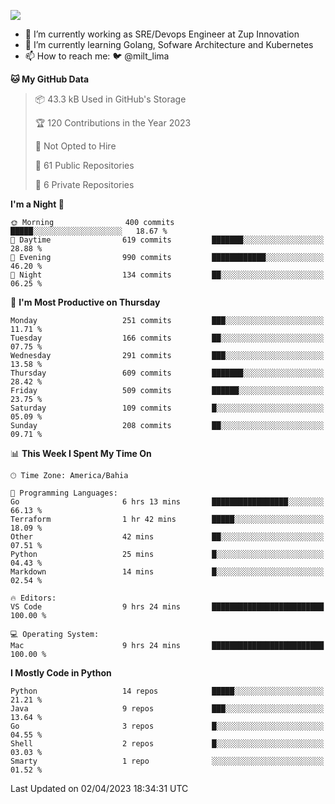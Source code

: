![](https://komarev.com/ghpvc/?username=miltlima&color=blue)
                 

- 🔭 I’m currently working as SRE/Devops Engineer at Zup Innovation
- 🌱 I’m currently learning Golang, Sofware Architecture and Kubernetes
- 📫 How to reach me: 🐦 @milt_lima

<!--START_SECTION:waka-->
**🐱 My GitHub Data** 

> 📦 43.3 kB Used in GitHub's Storage 
 > 
> 🏆 120 Contributions in the Year 2023
 > 
> 🚫 Not Opted to Hire
 > 
> 📜 61 Public Repositories 
 > 
> 🔑 6 Private Repositories 
 > 
**I'm a Night 🦉** 

```text
🌞 Morning                400 commits         █████░░░░░░░░░░░░░░░░░░░░   18.67 % 
🌆 Daytime                619 commits         ███████░░░░░░░░░░░░░░░░░░   28.88 % 
🌃 Evening                990 commits         ████████████░░░░░░░░░░░░░   46.20 % 
🌙 Night                  134 commits         ██░░░░░░░░░░░░░░░░░░░░░░░   06.25 % 
```
📅 **I'm Most Productive on Thursday** 

```text
Monday                   251 commits         ███░░░░░░░░░░░░░░░░░░░░░░   11.71 % 
Tuesday                  166 commits         ██░░░░░░░░░░░░░░░░░░░░░░░   07.75 % 
Wednesday                291 commits         ███░░░░░░░░░░░░░░░░░░░░░░   13.58 % 
Thursday                 609 commits         ███████░░░░░░░░░░░░░░░░░░   28.42 % 
Friday                   509 commits         ██████░░░░░░░░░░░░░░░░░░░   23.75 % 
Saturday                 109 commits         █░░░░░░░░░░░░░░░░░░░░░░░░   05.09 % 
Sunday                   208 commits         ██░░░░░░░░░░░░░░░░░░░░░░░   09.71 % 
```


📊 **This Week I Spent My Time On** 

```text
🕑︎ Time Zone: America/Bahia

💬 Programming Languages: 
Go                       6 hrs 13 mins       █████████████████░░░░░░░░   66.13 % 
Terraform                1 hr 42 mins        █████░░░░░░░░░░░░░░░░░░░░   18.09 % 
Other                    42 mins             ██░░░░░░░░░░░░░░░░░░░░░░░   07.51 % 
Python                   25 mins             █░░░░░░░░░░░░░░░░░░░░░░░░   04.43 % 
Markdown                 14 mins             █░░░░░░░░░░░░░░░░░░░░░░░░   02.54 % 

🔥 Editors: 
VS Code                  9 hrs 24 mins       █████████████████████████   100.00 % 

💻 Operating System: 
Mac                      9 hrs 24 mins       █████████████████████████   100.00 % 
```

**I Mostly Code in Python** 

```text
Python                   14 repos            █████░░░░░░░░░░░░░░░░░░░░   21.21 % 
Java                     9 repos             ███░░░░░░░░░░░░░░░░░░░░░░   13.64 % 
Go                       3 repos             █░░░░░░░░░░░░░░░░░░░░░░░░   04.55 % 
Shell                    2 repos             █░░░░░░░░░░░░░░░░░░░░░░░░   03.03 % 
Smarty                   1 repo              ░░░░░░░░░░░░░░░░░░░░░░░░░   01.52 % 
```




 Last Updated on 02/04/2023 18:34:31 UTC
<!--END_SECTION:waka-->
